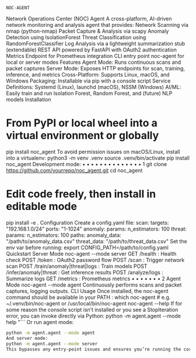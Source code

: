 ```
NOC-AGENT
```
Network Operations Center (NOC) Agent
A cross-platform, AI-driven network monitoring and analysis agent that provides:
Network Scanning via nmap (python-nmap)
Packet Capture & Analysis via scapy
Anomaly Detection using IsolationForest
Threat Classification using RandomForestClassifier
Log Analysis via a lightweight summarization stub (extendable)
REST API powered by FastAPI with OAuth2 authentication
Metrics Endpoint for Prometheus integration
CLI entry point noc-agent for local or server modes
Features
Agent Mode: Runs continuous scans and packet captures
Server Mode: Exposes HTTP endpoints for scan, training, inference, and metrics
Cross-Platform: Supports Linux, macOS, and Windows
Packaging: Installable via pip with a console script
Service Definitions: Systemd (Linux), launchd (macOS), NSSM (Windows)
AI/ML: Easily train and run Isolation Forest, Random Forest, and (future) NLP models
Installation
# From PyPI or local wheel into a virtual environment or globally
pip install noc_agent
To avoid permission issues on macOS/Linux, install into a virtualenv:
python3 -m venv .venv
source .venv/bin/activate
pip install noc_agent
Development mode:
•
•
•
•
•
•
•
•
•
•
•
•
•
•
1
git clone https://github.com/yourrepo/noc_agent.git
cd noc_agent
# Edit code freely, then install in editable mode
pip install -e .
Configuration
Create a config.yaml file:
scan:
targets: "192.168.1.0/24"
ports: "1-1024"
anomaly:
params:
n_estimators: 100
threat:
params:
n_estimators: 100
paths:
anomaly_data: "/path/to/anomaly_data.csv"
threat_data: "/path/to/threat_data.csv"
Set the env var before running:
export CONFIG_PATH=/path/to/config.yaml
Quickstart
Server Mode
noc-agent --mode server
GET /health : Health check
POST /token : OAuth2 password flow
POST /scan : Trigger network scan
POST /train/anomaly|threat|logs : Train models
POST /infer/anomaly|threat : Get inference results
POST /analyze/logs : Summarize logs
GET /metrics : Prometheus metrics
•
•
•
•
•
•
•
2
Agent Mode
noc-agent --mode agent
Continuously performs scans and packet captures, logging outputs.
CLI Usage
Once installed, the noc-agent command should be available in your PATH :
which noc-agent # e.g. ~/.venv/bin/noc-agent or /usr/local/bin/noc-agent
noc-agent --help
If for some reason the console script isn’t installed or you see a StopIteration error, you can invoke
directly via Python:
python -m agent.agent --mode help
"```
Or run agent mode:
```bash
python -m agent.agent --mode agent
And server mode:
python -m agent.agent --mode server
This bypasses any entry-point issues and ensures you’re running the correct CLI logic.